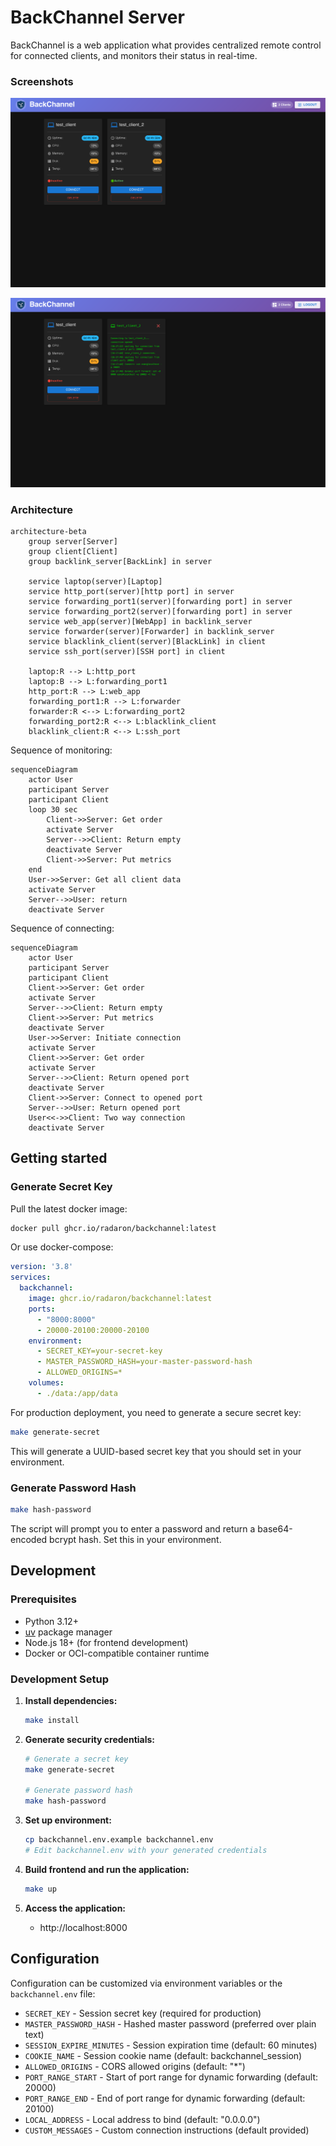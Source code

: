 # BackChannel Server

BackChannel is a web application what provides centralized remote control for connected clients, and monitors their status in real-time.

### Screenshots

![BackChannel Server Interface](doc/images/Screenshot%202025-10-10%20at%2016-17-09%20BackChannel%20Server.png)

![BackChannel Dashboard](doc/images/Screenshot%202025-10-10%20at%2016-18-26%20BackChannel%20Server.png)

### Architecture
```mermaid
architecture-beta
    group server[Server]
    group client[Client]
    group backlink_server[BackLink] in server

    service laptop(server)[Laptop]
    service http_port(server)[http port] in server
    service forwarding_port1(server)[forwarding port] in server
    service forwarding_port2(server)[forwarding port] in server
    service web_app(server)[WebApp] in backlink_server
    service forwarder(server)[Forwarder] in backlink_server
    service blacklink_client(server)[BlackLink] in client
    service ssh_port(server)[SSH port] in client

    laptop:R --> L:http_port
    laptop:B --> L:forwarding_port1
    http_port:R --> L:web_app
    forwarding_port1:R --> L:forwarder
    forwarder:R <--> L:forwarding_port2
    forwarding_port2:R <--> L:blacklink_client
    blacklink_client:R <--> L:ssh_port

```


Sequence of monitoring:
```mermaid
sequenceDiagram
    actor User
    participant Server
    participant Client
    loop 30 sec
        Client->>Server: Get order
        activate Server
        Server-->>Client: Return empty
        deactivate Server
        Client->>Server: Put metrics
    end
    User->>Server: Get all client data
    activate Server
    Server-->>User: return
    deactivate Server
```


Sequence of connecting:
```mermaid
sequenceDiagram
    actor User
    participant Server
    participant Client
    Client->>Server: Get order
    activate Server
    Server-->>Client: Return empty
    Client->>Server: Put metrics
    deactivate Server
    User->>Server: Initiate connection
    activate Server
    Client->>Server: Get order
    activate Server
    Server-->>Client: Return opened port
    deactivate Server
    Client->>Server: Connect to opened port
    Server-->>User: Return opened port
    User<<->>Client: Two way connection
    deactivate Server
```

## Getting started

### Generate Secret Key

Pull the latest docker image:

```bash
docker pull ghcr.io/radaron/backchannel:latest
```

Or use docker-compose:

```yaml
version: '3.8'
services:
  backchannel:
    image: ghcr.io/radaron/backchannel:latest
    ports:
      - "8000:8000"
      - 20000-20100:20000-20100
    environment:
      - SECRET_KEY=your-secret-key
      - MASTER_PASSWORD_HASH=your-master-password-hash
      - ALLOWED_ORIGINS=*
    volumes:
      - ./data:/app/data
```



For production deployment, you need to generate a secure secret key:

```bash
make generate-secret
```

This will generate a UUID-based secret key that you should set in your environment.
### Generate Password Hash

```bash
make hash-password
```
The script will prompt you to enter a password and return a base64-encoded bcrypt hash. Set this in your environment.

## Development

### Prerequisites

- Python 3.12+
- [uv](https://docs.astral.sh/uv/) package manager
- Node.js 18+ (for frontend development)
- Docker or OCI-compatible container runtime

### Development Setup

1. **Install dependencies:**
   ```bash
   make install
   ```

2. **Generate security credentials:**
   ```bash
   # Generate a secret key
   make generate-secret

   # Generate password hash
   make hash-password
   ```

3. **Set up environment:**
   ```bash
   cp backchannel.env.example backchannel.env
   # Edit backchannel.env with your generated credentials
   ```

4. **Build frontend and run the application:**
   ```bash
   make up
   ```

5. **Access the application:**
   - http://localhost:8000

## Configuration

Configuration can be customized via environment variables or the `backchannel.env` file:

- `SECRET_KEY` - Session secret key (required for production)
- `MASTER_PASSWORD_HASH` - Hashed master password (preferred over plain text)
- `SESSION_EXPIRE_MINUTES` - Session expiration time (default: 60 minutes)
- `COOKIE_NAME` - Session cookie name (default: backchannel_session)
- `ALLOWED_ORIGINS` - CORS allowed origins (default: "*")
- `PORT_RANGE_START` - Start of port range for dynamic forwarding (default: 20000)
- `PORT_RANGE_END` - End of port range for dynamic forwarding (default: 20100)
- `LOCAL_ADDRESS` - Local address to bind (default: "0.0.0.0")
- `CUSTOM_MESSAGES` - Custom connection instructions (default provided)

